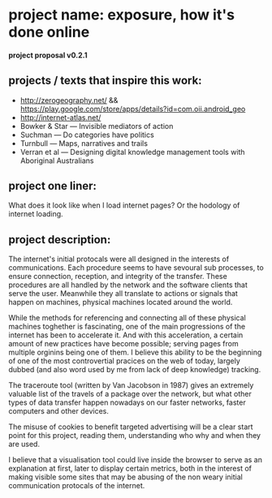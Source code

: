 # project name: exposure, how it's done online
#### project proposal v0.2.1

## projects / texts that inspire this work:
* http://zerogeography.net/ && https://play.google.com/store/apps/details?id=com.oii.android_geo
* http://internet-atlas.net/
* Bowker & Star — Invisible mediators of action
* Suchman — Do categories have politics
* Turnbull — Maps, narratives and trails
* Verran et al — Designing digital knowledge management tools with Aboriginal Australians

## project one liner:
What does it look like when I load internet pages? Or the hodology of internet loading.

## project description:
The internet's initial protocals were all designed in the interests of communications. Each procedure seems to have sevoural sub processes, to ensure connection, reception, and integrity of the transfer. These procedures are all handled by the network and the software clients that serve the user. Meanwhile they all translate to actions or signals that happen on machines, physical machines located around the world.

While the methods for referencing and connecting all of these physical machines toghether is fascinating, one of the main progressions of the internet has been to accelerate it. And with this acceleration, a certain amount of new practices have become possible; serving pages from multiple orginins being one of them. I believe this ability to be the beginning of one of the most controvertial pracices on the web of today, largely dubbed (and also word used by me from lack of deep knowledge) tracking.

The traceroute tool (written by Van Jacobson in 1987) gives an extremely valuable list of the travels of a package over the network, but what other types of data transfer happen nowadays on our faster networks, faster computers and other devices.

The misuse of cookies to benefit targeted advertising will be a clear start point for this project, reading them, understanding who why and when they are used.

I believe that a visualisation tool could live inside the browser to serve as an explanation at first, later to display certain metrics, both in the interest of making visible some sites that may be abusing of the non weary initial communication protocals of the internet.

